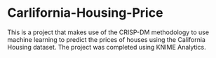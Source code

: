 # Carlifornia-Housing-Price
This is a project that makes use of the CRISP-DM methodology to use machine learning to predict the prices of houses using the California Housing dataset.
The project was completed using KNIME Analytics.
